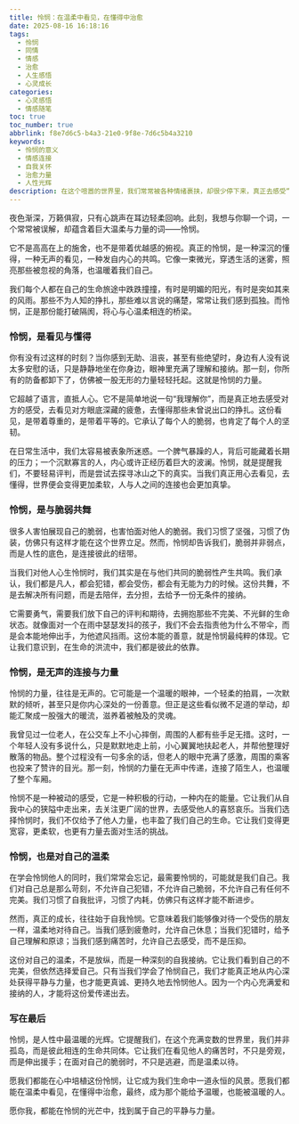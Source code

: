 ```yaml
---
title: 怜悯：在温柔中看见，在懂得中治愈
date: 2025-08-16 16:18:16
tags:
  - 怜悯
  - 同情
  - 情感
  - 治愈
  - 人生感悟
  - 心灵成长
categories:
  - 心灵感悟
  - 情感随笔
toc: true
toc_number: true
abbrlink: f8e7d6c5-b4a3-21e0-9f8e-7d6c5b4a3210
keywords:
  - 怜悯的意义
  - 情感连接
  - 自我关怀
  - 治愈力量
  - 人性光辉
description: 在这个喧嚣的世界里，我们常常被各种情绪裹挟，却很少停下来，真正去感受“怜悯”的力量。它不仅仅是同情，更是深层次的理解、看见与连接。这篇文章将带你走进怜悯的温柔世界，探索它如何治愈我们，又如何让我们与他人、与自己建立更深刻的联结。
---
```


夜色渐深，万籁俱寂，只有心跳声在耳边轻柔回响。此刻，我想与你聊一个词，一个常常被误解，却蕴含着巨大温柔与力量的词——怜悯。

它不是高高在上的施舍，也不是带着优越感的俯视。真正的怜悯，是一种深沉的懂得，一种无声的看见，一种发自内心的共鸣。它像一束微光，穿透生活的迷雾，照亮那些被忽视的角落，也温暖着我们自己。

我们每个人都在自己的生命旅途中跌跌撞撞，有时是明媚的阳光，有时是突如其来的风雨。那些不为人知的挣扎，那些难以言说的痛楚，常常让我们感到孤独。而怜悯，正是那份能打破隔阂，将心与心温柔相连的桥梁。

### 怜悯，是看见与懂得

你有没有过这样的时刻？当你感到无助、沮丧，甚至有些绝望时，身边有人没有说太多安慰的话，只是静静地坐在你身边，眼神里充满了理解和接纳。那一刻，你所有的防备都卸下了，仿佛被一股无形的力量轻轻托起。这就是怜悯的力量。

它超越了语言，直抵人心。它不是简单地说一句“我理解你”，而是真正地去感受对方的感受，去看见对方眼底深藏的疲惫，去懂得那些未曾说出口的挣扎。这份看见，是带着尊重的，是带着平等的。它承认了每个人的脆弱，也肯定了每个人的坚韧。

在日常生活中，我们太容易被表象所迷惑。一个脾气暴躁的人，背后可能藏着长期的压力；一个沉默寡言的人，内心或许正经历着巨大的波澜。怜悯，就是提醒我们，不要轻易评判，而是尝试去探寻冰山之下的真实。当我们真正用心去看见，去懂得，世界便会变得更加柔软，人与人之间的连接也会更加真挚。

### 怜悯，是与脆弱共舞

很多人害怕展现自己的脆弱，也害怕面对他人的脆弱。我们习惯了坚强，习惯了伪装，仿佛只有这样才能在这个世界立足。然而，怜悯却告诉我们，脆弱并非弱点，而是人性的底色，是连接彼此的纽带。

当我们对他人心生怜悯时，我们其实是在与他们共同的脆弱性产生共鸣。我们承认，我们都是凡人，都会犯错，都会受伤，都会有无能为力的时候。这份共舞，不是去解决所有问题，而是去陪伴，去分担，去给予一份无条件的接纳。

它需要勇气，需要我们放下自己的评判和期待，去拥抱那些不完美、不光鲜的生命状态。就像面对一个在雨中瑟瑟发抖的孩子，我们不会去指责他为什么不带伞，而是会本能地伸出手，为他遮风挡雨。这份本能的善意，就是怜悯最纯粹的体现。它让我们意识到，在生命的洪流中，我们都是彼此的依靠。

### 怜悯，是无声的连接与力量

怜悯的力量，往往是无声的。它可能是一个温暖的眼神，一个轻柔的拍肩，一次默默的倾听，甚至只是你内心深处的一份善意。但正是这些看似微不足道的举动，却能汇聚成一股强大的暖流，滋养着被触及的灵魂。

我曾见过一位老人，在公交车上不小心摔倒，周围的人都有些手足无措。这时，一个年轻人没有多说什么，只是默默地走上前，小心翼翼地扶起老人，并帮他整理好散落的物品。整个过程没有一句多余的话，但老人的眼中充满了感激，周围的乘客也投来了赞许的目光。那一刻，怜悯的力量在无声中传递，连接了陌生人，也温暖了整个车厢。

怜悯不是一种被动的感受，它是一种积极的行动，一种内在的能量。它让我们从自我中心的狭隘中走出来，去关注更广阔的世界，去感受他人的喜怒哀乐。当我们选择怜悯时，我们不仅给予了他人力量，也丰盈了我们自己的生命。它让我们变得更宽容，更柔软，也更有力量去面对生活的挑战。

### 怜悯，也是对自己的温柔

在学会怜悯他人的同时，我们常常会忘记，最需要怜悯的，可能就是我们自己。我们对自己总是那么苛刻，不允许自己犯错，不允许自己脆弱，不允许自己有任何不完美。我们习惯了自我批评，习惯了内耗，仿佛只有这样才能不断进步。

然而，真正的成长，往往始于自我怜悯。它意味着我们能够像对待一个受伤的朋友一样，温柔地对待自己。当我们感到疲惫时，允许自己休息；当我们犯错时，给予自己理解和原谅；当我们感到痛苦时，允许自己去感受，而不是压抑。

这份对自己的温柔，不是放纵，而是一种深刻的自我接纳。它让我们看到自己的不完美，但依然选择爱自己。只有当我们学会了怜悯自己，我们才能真正地从内心深处获得平静与力量，也才能更真诚、更持久地去怜悯他人。因为一个内心充满爱和接纳的人，才能将这份爱传递出去。

### 写在最后

怜悯，是人性中最温暖的光辉。它提醒我们，在这个充满变数的世界里，我们并非孤岛，而是彼此相连的生命共同体。它让我们在看见他人的痛苦时，不只是旁观，而是伸出援手；在面对自己的脆弱时，不只是逃避，而是温柔以待。

愿我们都能在心中培植这份怜悯，让它成为我们生命中一道永恒的风景。愿我们都能在温柔中看见，在懂得中治愈，最终，成为那个能给予温暖，也能被温暖的人。

愿你我，都能在怜悯的光芒中，找到属于自己的平静与力量。